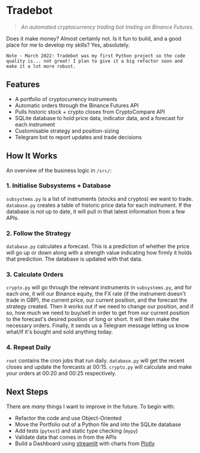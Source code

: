 # Tradebot
> *An automated cryptocurrency trading bot trading on Binance Futures.*

Does it make money? Almost certainly not. Is it fun to build, and a good place for me to develop my skills? Yes, absolutely.

```
Note - March 2022: Tradebot was my first Python project so the code quality is... not great! I plan to give it a big refactor soon and make it a lot more robust.
```

## Features
* A portfolio of cryptocurrency instruments
* Automatic orders through the Binance Futures API
* Pulls historic stock + crypto closes from CryptoCompare API
* SQLite database to hold price data, indicator data, and a forecast for each instrument
* Customisable strategy and position-sizing
* Telegram bot to report updates and trade decisions

## How It Works
An overview of the business logic in `/src/`:
### 1. Initialise Subsystems + Database
`subsystems.py` is a list of instruments (stocks and cryptos) we want to trade. `database.py` creates a table of historic price data for each instrument. If the database is not up to date, it will pull in that latest information from a few APIs.

### 2. Follow the Strategy
`database.py` calculates a forecast. This is a prediction of whether the price will go up or down along with a strength value indicating how firmly it holds that prediction. The database is updated with that data.

### 3. Calculate Orders
`crypto.py` will go through the relevant instruments in `subsystems.py`, and for each one, it will our Binance equity, the FX rate (if the instrument doesn't trade in GBP), the current price, our current position, and the forecast the strategy created. Then it works out if we need to change our position, and if so, how much we need to buy/sell in order to get from our current position to the forecast's desired position of long or short. It will then make the necessary orders. Finally, it sends us a Telegram message letting us know what/if it's bought and sold anything today.

### 4. Repeat Daily
`root` contains the cron jobs that run daily. `database.py` will get the recent closes and update the forecasts at 00:15. `crypto.py` will calculate and make your orders at 00:20 and 00:25 respectively.


## Next Steps
There are *many* things I want to improve in the future. To begin with:
- Refactor the code and use Object-Oriented 
- Move the Portfolio out of a Python file and into the SQLite database
- Add tests (`pytest`) and static type checking (`mypy`)
- Validate data that comes in from the APIs
- Build a Dashboard using [streamlit](https://streamlit.io/) with charts from [Plotly](https://plotly.com/)

